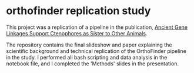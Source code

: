 # orthofinder replication study

This project was a replication of a pipeline in the publication, [Ancient Gene Linkages Support Ctenophores as Sister to Other Animals](https://www.nature.com/articles/s41586-023-05936-6).

The repository contains the final slideshow and paper explaining the scientific background and technical replication of the OrthoFinder pipeline in the study. I performed all bash scripting and data analysis in the notebook file, and I completed the 'Methods' slides in the presentation.
